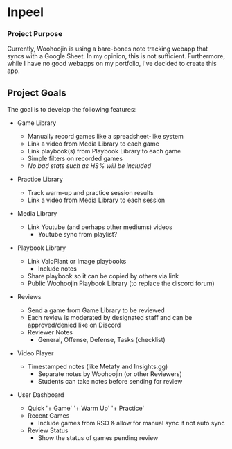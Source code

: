 # Inpeel

### Project Purpose
Currently, Woohoojin is using a bare-bones note tracking webapp that syncs with a Google Sheet. In my opinion, this is not sufficient. Furthermore, while I have no good webapps on my portfolio, I've decided to create this app.

## Project Goals
The goal is to develop the following features:
- Game Library
  - Manually record games like a spreadsheet-like system
  - Link a video from Media Library to each game
  - Link playbook(s) from Playbook Library to each game
  - Simple filters on recorded games
  - *No bad stats such as HS% will be included*
- Practice Library
  - Track warm-up and practice session results
  - Link a video from Media Library to each session
- Media Library
  - Link Youtube (and perhaps other mediums) videos
    - Youtube sync from playlist?
- Playbook Library
  - Link ValoPlant or Image playbooks
    - Include notes
  - Share playbook so it can be copied by others via link
  - Public Woohoojin Playbook Library (to replace the discord forum)
- Reviews
  - Send a game from Game Library to be reviewed
  - Each review is moderated by designated staff and can be approved/denied like on Discord
  - Reviewer Notes
    - General, Offense, Defense, Tasks (checklist)
- Video Player
  - Timestamped notes (like Metafy and Insights.gg)
    - Separate notes by Woohoojin (or other Reviewers)
    - Students can take notes before sending for review

- User Dashboard
  - Quick '+ Game' '+ Warm Up' '+ Practice'
  - Recent Games
    - Include games from RSO & allow for manual sync if not auto sync
  - Review Status
    - Show the status of games pending review
